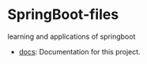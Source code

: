 # SpringBoot-files
learning and applications of springboot 
- [docs](/les%204%20-%20pathVariable/pathVariable.org): Documentation for this project.
